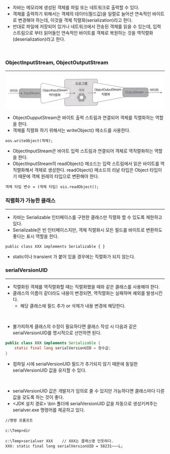  - 자바는 메모리에 생성된 객체를 파일 또는 네트워크로 출력할 수 있다.
 - 객체를 출력하기 위해서는 객체의 데이터(필드값)을 일렬로 늘어션 연속적인 바이트로 변경해야 하는데, 이것을 객체 직렬화(serialization)라고 한다.
 - 반대로 파일에 저장되어 있거나 네트워크에서 전송된 객체를 읽을 수 있는데, 입력 스트림으로 부터 읽어들인 연속적인 바이트를 객체로 복원하는 것을 역직렬화(deserialization)라고 한다.

<br>

 ### ObjectInputStream, ObjectOutputStream
 ---

 <img src="../../image/objectstream.png">

 <br>

 - ObjectOupputStream은 바이트 출력 스트림과 연결되어 객체를 직렬화하는 역할을 한다.
 - 객체를 직렬화 하기 위해서는 writeObject() 메소드를 사용한다.
```
oos.writeObject(객체);
```

 - ObjectInputStream은 바아트 입력 스트림과 연결되어 객체로 역직렬화하는 역할을 한다.
 - ObjectInputStream의 readObject() 메소드는 입력 스트림에서 읽은 바이트를 역직렬화해서 객체로 생성한다. readObject() 메소드의 리넡 타입은 Object 타입이기 때문에 객체 원래의 타입으로 변환해야 한다.
 ```
 객체 타입 변수 = (객체 타입) ois.readObject();
 ```

### 직렬화가 가능한 클래스
---
- 자바는 Serializable 인터페이스를 구현한 클래스만 직렬화 할 수 있도록 제한하고 있다.
- Serializable은 빈 인터페이스지만, 객체 직렬화시 모든 필드를 바이트로 변환하도 좋다는 표시 역할을 한다.
```
public class XXX implements Serializable { }
```
- static이나 transient 가 붙어 있을 경우에는 직렬화가 되지 않는다.


### serialVersionUID
---
- 직렬화된 객체를 역직렬화할 때는 직렬화했을 때와 같은 클래스를 사용해야 한다.
- 클래스의 이름이 같더라도 내용이 변경되면, 역직렬화는 실패하며 예외를 발생시킨다.
    - 해당 클래스에 필드 추가 or 삭제가 내용 변경에 해당한다.

<br>

- 불가피하게 클래스의 수정이 필요하다면 클래스 작성 시 다음과 같은 serialVersionUID를 명시적으로 선언하면 된다.
```java
public class XXX implements Serializable {
    static final long serialVersionUID = 정수값;
}
```
- 컴파일 시에 serialVersionUID 필드가 추가되지 않기 때문에 동일한 serialVersionUID 값을 유지할 수 있다.

<br>

- serialVersionUID 값은 개발자가 임의로 줄 수 있지만 가능하다면 클래스마다 다른 값을 갖도록 하는 것이 좋다.
- \<JDK 설치 경로\> \bin 폴더에 serialVersionUID 값을 자동으로 생성키켜주는 serialver.exe 명령어를 제공하고 있다.

```
//명령 프롬프트

c:\Temp>dir

c:\Temp>serialver XXX    // XXX는 클래스명 인듯하다.
XXX: static final long serialVersionUID = 58231~~~L;
```
 
